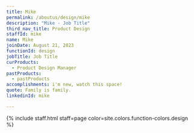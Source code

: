 ```yaml
---
title: Mike
permalink: /aboutus/design/mike
description: "Mike - Job Title"
third_nav_title: Product Design
staffId: mike
name: Mike
joinDate: August 21, 2023
functionId: design
jobTitle: Job Title
curProducts:
  - Product Design Manager
pastProducts:
  - pastProducts
accomplishments: i'm new, watch this space!
quote: Family is family.
linkedinId: mike

---
```


{% include staff.html staff=page color=site.colors.function-colors.design %}
